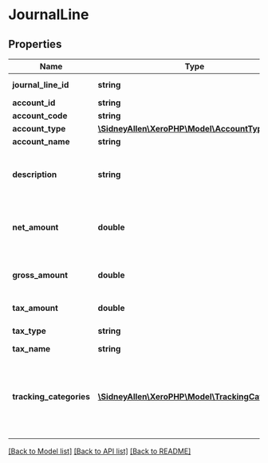 # JournalLine

## Properties
Name | Type | Description | Notes
------------ | ------------- | ------------- | -------------
**journal_line_id** | **string** | Xero identifier for Journal | [optional] 
**account_id** | **string** | See Accounts | [optional] 
**account_code** | **string** | See Accounts | [optional] 
**account_type** | [**\SidneyAllen\XeroPHP\Model\AccountType**](AccountType.md) |  | [optional] 
**account_name** | **string** | See AccountCodes | [optional] 
**description** | **string** | The description from the source transaction line item. Only returned if populated. | [optional] 
**net_amount** | **double** | Net amount of journal line. This will be a positive value for a debit and negative for a credit | [optional] 
**gross_amount** | **double** | Gross amount of journal line (NetAmount + TaxAmount). | [optional] 
**tax_amount** | **double** | Total tax on a journal line | [optional] 
**tax_type** | **string** | The tax type from TaxRates | [optional] 
**tax_name** | **string** | see TaxRates | [optional] 
**tracking_categories** | [**\SidneyAllen\XeroPHP\Model\TrackingCategory[]**](TrackingCategory.md) | Optional Tracking Category – see Tracking. Any JournalLine can have a maximum of 2 &lt;TrackingCategory&gt; elements. | [optional] 

[[Back to Model list]](../README.md#documentation-for-models) [[Back to API list]](../README.md#documentation-for-api-endpoints) [[Back to README]](../README.md)


